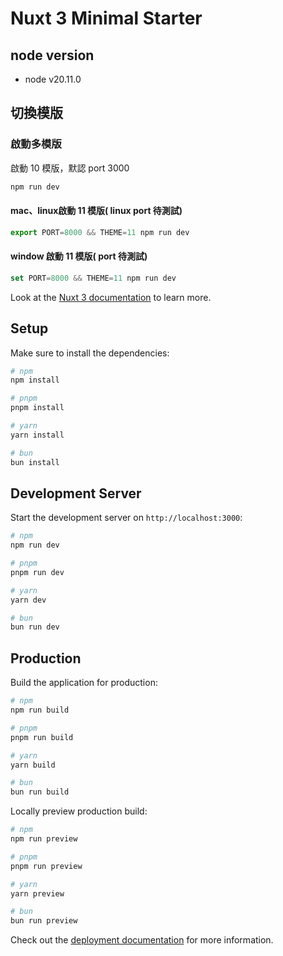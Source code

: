 # Nuxt 3 Minimal Starter

## node version

- node v20.11.0

## 切換模版

### 啟動多模版

啟動 10 模版，默認 port 3000

```jsx
npm run dev
```

#### mac、linux啟動 11 模版( linux port 待測試)

```jsx
export PORT=8000 && THEME=11 npm run dev
```

#### window 啟動 11 模版( port 待測試) ###

```jsx
set PORT=8000 && THEME=11 npm run dev
```

Look at the [Nuxt 3 documentation](https://nuxt.com/docs/getting-started/introduction) to learn more.

## Setup

Make sure to install the dependencies:

```bash
# npm
npm install

# pnpm
pnpm install

# yarn
yarn install

# bun
bun install
```

## Development Server

Start the development server on `http://localhost:3000`:

```bash
# npm
npm run dev

# pnpm
pnpm run dev

# yarn
yarn dev

# bun
bun run dev
```

## Production

Build the application for production:

```bash
# npm
npm run build

# pnpm
pnpm run build

# yarn
yarn build

# bun
bun run build
```

Locally preview production build:

```bash
# npm
npm run preview

# pnpm
pnpm run preview

# yarn
yarn preview

# bun
bun run preview
```

Check out the [deployment documentation](https://nuxt.com/docs/getting-started/deployment) for more information.
